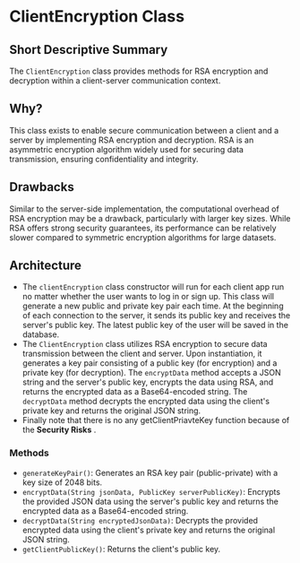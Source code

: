 # ClientEncryption Class

## Short Descriptive Summary
The `ClientEncryption` class provides methods for RSA encryption and decryption within a client-server communication context.

## Why?
This class exists to enable secure communication between a client and a server by implementing RSA encryption and decryption. RSA is an asymmetric encryption algorithm widely used for securing data transmission, ensuring confidentiality and integrity.

## Drawbacks
Similar to the server-side implementation, the computational overhead of RSA encryption may be a drawback, particularly with larger key sizes. While RSA offers strong security guarantees, its performance can be relatively slower compared to symmetric encryption algorithms for large datasets.

## Architecture
*  The `clientEncryption` class constructor will run for each client app run no matter whether the user wants to log in or sign up.
    This class will generate a new public and private key pair each time. At the beginning of each connection to the server,
    it sends its public key and receives the server's public key. The latest public key of the user will be saved in the database.
* The `ClientEncryption` class utilizes RSA encryption to secure data transmission between the client and server. Upon instantiation, it generates a key pair consisting of a public key (for encryption) and a private key (for decryption). The `encryptData` method accepts a JSON string and the server's public key, encrypts the data using RSA, and returns the encrypted data as a Base64-encoded string. The `decryptData` method decrypts the encrypted data using the client's private key and returns the original JSON string.
* Finally note that there is no any getClientPriavteKey function because of the **Security Risks** .

### Methods
- `generateKeyPair()`: Generates an RSA key pair (public-private) with a key size of 2048 bits.
- `encryptData(String jsonData, PublicKey serverPublicKey)`: Encrypts the provided JSON data using the server's public key and returns the encrypted data as a Base64-encoded string.
- `decryptData(String encryptedJsonData)`: Decrypts the provided encrypted data using the client's private key and returns the original JSON string.
- `getClientPublicKey()`: Returns the client's public key.

